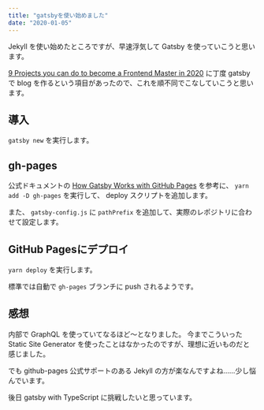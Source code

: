 ```yaml
---
title: "gatsbyを使い始めました"
date: "2020-01-05"
---
```


Jekyll を使い始めたところですが、早速浮気して Gatsby を使っていこうと思います。

[9 Projects you can do to become a Frontend Master in 2020](https://dev.to/simonholdorf/9-projects-you-can-do-to-become-a-frontend-master-in-2020-n2h)
に丁度 gatsby で blog を作るという項目があったので、これを順不同でこなしていこうと思います。

## 導入

`gatsby new` を実行します。

## gh-pages

公式ドキュメントの [How Gatsby Works with GitHub Pages](https://www.gatsbyjs.org/docs/how-gatsby-works-with-github-pages/)
を参考に、 `yarn add -D gh-pages` を実行して、 deploy スクリプトを追加します。

また、 `gatsby-config.js` に `pathPrefix` を追加して、実際のレポジトリに合わせて設定します。

## GitHub Pagesにデプロイ

`yarn deploy` を実行します。

標準では自動で `gh-pages` ブランチに push されるようです。

## 感想

内部で GraphQL を使っていてなるほど〜となりました。
今までこういった Static Site Generator を使ったことはなかったのですが、理想に近いものだと感じました。

でも github-pages 公式サポートのある Jekyll の方が楽なんですよね……少し悩んでいます。

後日 gatsby with TypeScript に挑戦したいと思っています。
